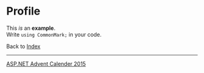 ﻿# Profile

This _is_ an **example**.  
Write `using CommonMark;` in your code.

Back to [Index](index)
- - -
[ASP.NET Advent Calender 2015](http://qiita.com/advent-calendar/2015/aspnet)